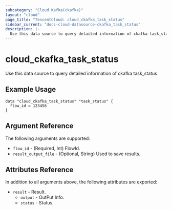 ```yaml
---
subcategory: "Cloud Kafka(ckafka)"
layout: "cloud"
page_title: "TencentCloud: cloud_ckafka_task_status"
sidebar_current: "docs-cloud-datasource-ckafka_task_status"
description: |-
  Use this data source to query detailed information of ckafka task_status
---
```


# cloud_ckafka_task_status

Use this data source to query detailed information of ckafka task_status

## Example Usage

```hcl
data "cloud_ckafka_task_status" "task_status" {
  flow_id = 123456
}
```

## Argument Reference

The following arguments are supported:

* `flow_id` - (Required, Int) FlowId.
* `result_output_file` - (Optional, String) Used to save results.

## Attributes Reference

In addition to all arguments above, the following attributes are exported:

* `result` - Result.
  * `output` - OutPut Info.
  * `status` - Status.


